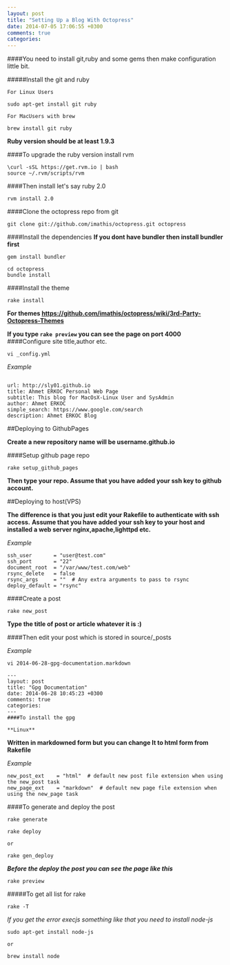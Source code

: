 ```yaml
---
layout: post
title: "Setting Up a Blog With Octopress"
date: 2014-07-05 17:06:55 +0300
comments: true
categories: 
---
```


####You need to install git,ruby and some gems then make configuration little bit.

#####Install the git and ruby
```
For Linux Users

sudo apt-get install git ruby

For MacUsers with brew

brew install git ruby

```

**Ruby version should be at least 1.9.3**

####To upgrade the ruby version install rvm
```
\curl -sSL https://get.rvm.io | bash
source ~/.rvm/scripts/rvm
```

####Then install let's say ruby 2.0
```
rvm install 2.0
```

####Clone the octopress repo from git
```
git clone git://github.com/imathis/octopress.git octopress
```

####Install the dependencies 
**If you dont have bundler then install bundler first**
```
gem install bundler
```
```
cd octopress
bundle install
```

####Install the theme
```
rake install
```
**For themes <https://github.com/imathis/octopress/wiki/3rd-Party-Octopress-Themes>**

**If you type ```rake preview``` you can see the page on port 4000**
####Configure site title,author etc.
```
vi _config.yml
```

*Example*
```

url: http://sly01.github.io
title: Ahmet ERKOC Personal Web Page 
subtitle: This blog for MacOsX-Linux User and SysAdmin 
author: Ahmet ERKOC 
simple_search: https://www.google.com/search
description: Ahmet ERKOC Blog 
```

##Deploying to GithubPages

**Create a new repository name will be username.github.io**

####Setup github page repo
```
rake setup_github_pages
```
**Then type your repo. Assume that you have added your ssh key to github account.** 

##Deploying to host(VPS)

**The difference is that you just edit your Rakefile to authenticate with ssh access.**
**Assume that you have added your ssh key to your host and installed a web server nginx,apache,lighttpd etc.**

*Example*
```
ssh_user       = "user@test.com"
ssh_port       = "22"
document_root  = "/var/www/test.com/web"
rsync_delete   = false
rsync_args     = ""  # Any extra arguments to pass to rsync
deploy_default = "rsync"
```


####Create a post
```
rake new_post
```
**Type the title of post or article whatever it is :)**

####Then edit your post which is stored in source/_posts

*Example*
```
vi 2014-06-28-gpg-documentation.markdown
```
```
---
layout: post
title: "Gpg Documentation"
date: 2014-06-28 10:45:23 +0300
comments: true
categories:
---
####To install the gpg

**Linux**
```

**Written in markdowned form but you can change It to html form from Rakefile**

*Example*
```
new_post_ext    = "html"  # default new post file extension when using the new_post task
new_page_ext    = "markdown"  # default new page file extension when using the new_page task
```

####To generate and deploy the post
```
rake generate

rake deploy

or

rake gen_deploy
```
***Before the deploy the post you can see the page like this***

```
rake preview
```

#####To get all list for rake
```
rake -T
```
*If you get the error execjs something like that you need to install node-js*
```
sudo apt-get install node-js

or

brew install node
```

